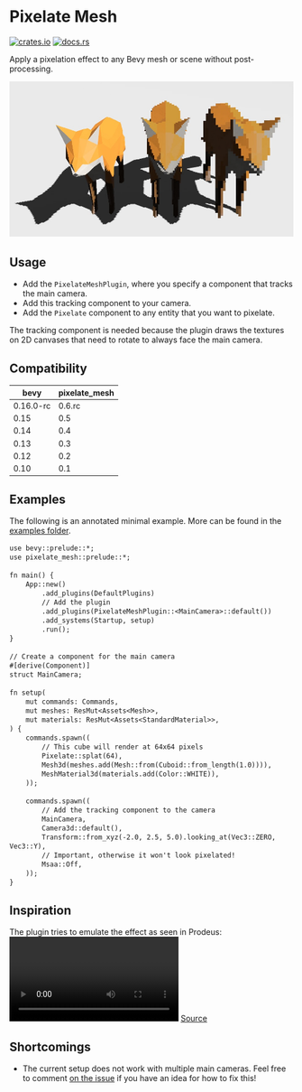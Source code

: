# Pixelate Mesh

[![crates.io](https://img.shields.io/crates/v/pixelate_mesh)](https://crates.io/crates/pixelate_mesh)
[![docs.rs](https://docs.rs/pixelate_mesh/badge.svg)](https://docs.rs/pixelate_mesh)

Apply a pixelation effect to any Bevy mesh or scene without post-processing.

![Pixelated foxes](./docs/foxes.jpg?raw=true "Pixelated Foxes")

## Usage

- Add the `PixelateMeshPlugin`, where you specify a component that tracks the main camera.
- Add this tracking component to your camera.
- Add the `Pixelate` component to any entity that you want to pixelate.

The tracking component is needed because the plugin draws the textures on 2D canvases that need to rotate to always face
the main camera.

## Compatibility

| bevy        | pixelate_mesh |
|-------------|---------------|
| 0.16.0-rc   | 0.6.rc        |
| 0.15        | 0.5           |
| 0.14        | 0.4           |
| 0.13        | 0.3           |
| 0.12        | 0.2           |
| 0.10        | 0.1           |

## Examples

The following is an annotated minimal example.
More can be found in the [examples folder](./examples).

```rust,no_run
use bevy::prelude::*;
use pixelate_mesh::prelude::*;

fn main() {
    App::new()
        .add_plugins(DefaultPlugins)
        // Add the plugin
        .add_plugins(PixelateMeshPlugin::<MainCamera>::default())
        .add_systems(Startup, setup)
        .run();
}

// Create a component for the main camera
#[derive(Component)]
struct MainCamera;

fn setup(
    mut commands: Commands,
    mut meshes: ResMut<Assets<Mesh>>,
    mut materials: ResMut<Assets<StandardMaterial>>,
) {
    commands.spawn((
        // This cube will render at 64x64 pixels
        Pixelate::splat(64),
        Mesh3d(meshes.add(Mesh::from(Cuboid::from_length(1.0)))),
        MeshMaterial3d(materials.add(Color::WHITE)),
    ));

    commands.spawn((
        // Add the tracking component to the camera
        MainCamera,
        Camera3d::default(),
        Transform::from_xyz(-2.0, 2.5, 5.0).looking_at(Vec3::ZERO, Vec3::Y),
        // Important, otherwise it won't look pixelated!
        Msaa::Off,
    ));
}
```

## Inspiration

The plugin tries to emulate the effect as seen in Prodeus:  
<video src="https://user-images.githubusercontent.com/9047632/224768897-f50f15fc-50ab-49a9-8c77-a33ef01fad5b.mp4"></video>
[Source](https://www.youtube.com/watch?v=Vb-hPYOIwMw)

## Shortcomings

- The current setup does not work with multiple main cameras. Feel free to
  comment [on the issue](https://github.com/janhohenheim/pixelate_mesh/issues/1) if you have an idea for how to fix
  this!
